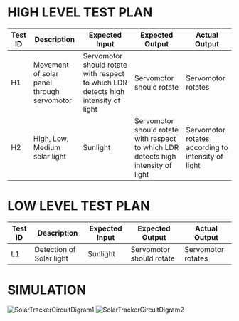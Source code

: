 # **HIGH LEVEL TEST PLAN**
| Test ID | Description | Expected Input | Expected Output | Actual Output |
| ------- | ----------- | -------------- | --------------- | ------------- |
| H1 | Movement of solar panel through servomotor | Servomotor should rotate with respect to which LDR detects high intensity of light | Servomotor should rotate | Servomotor rotates |
| H2 | High, Low, Medium solar light | Sunlight | Servomotor should rotate with respect to which LDR detects high intensity of light | Servomotor rotates according to intensity of light |

# **LOW LEVEL TEST PLAN**
| Test ID | Description | Expected Input | Expected Output | Actual Output |
| ------- | ----------- | -------------- | --------------- | ------------- |
| L1 | Detection of Solar light | Sunlight | Servomotor should rotate | Servomotor rotates |


# SIMULATION
![SolarTrackerCircuitDigram1](https://user-images.githubusercontent.com/42490038/157230490-a382df64-7ec6-4f51-af50-4bd675ca02d6.png)
![SolarTrackerCircuitDigram2](https://user-images.githubusercontent.com/42490038/157230495-43918218-8a30-42e8-9a0f-704b30ca7d3c.png)
